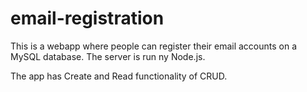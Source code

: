 # email-registration

This is a webapp where people can register their email accounts on a MySQL database.
The server is run ny Node.js.

The app has Create and Read functionality of CRUD.